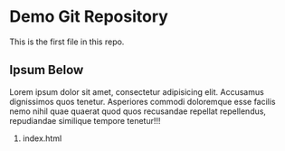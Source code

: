 # Demo Git Repository

This is the first file in this repo.

## Ipsum Below

Lorem ipsum dolor sit amet, consectetur adipisicing elit. Accusamus dignissimos quos tenetur. Asperiores commodi doloremque esse facilis nemo nihil quae quaerat quod quos recusandae repellat repellendus, repudiandae similique tempore tenetur!!!

1. index.html